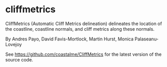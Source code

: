 # cliffmetrics
CliffMetrics (Automatic Cliff Metrics delineation) delineates the location of the coastline, coastline normals, and cliff metrics along these normals.

By Andres Payo, David Favis-Mortlock, Martin Hurst, Monica Palaseanu-Lovejoy

See <a href="https://github.com/coastalme/CliffMetrics" target="_blank">https://github.com/coastalme/CliffMetrics</a> for the latest version of the source code.



